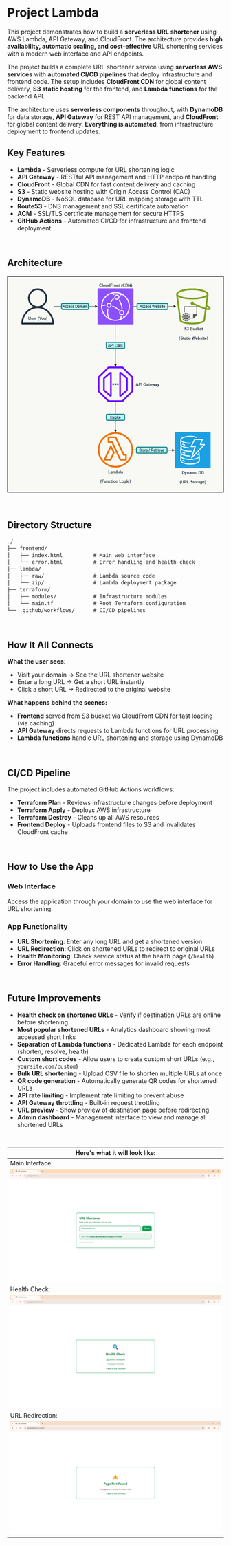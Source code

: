 # Project Lambda

This project demonstrates how to build a **serverless URL shortener** using AWS Lambda, API Gateway, and CloudFront. The architecture provides **high availability, automatic scaling, and cost-effective** URL shortening services with a modern web interface and API endpoints.

The project builds a complete URL shortener service using **serverless AWS services** with **automated CI/CD pipelines** that deploy infrastructure and frontend code. The setup includes **CloudFront CDN** for global content delivery, **S3 static hosting** for the frontend, and **Lambda functions** for the backend API.

The architecture uses **serverless components** throughout, with **DynamoDB** for data storage, **API Gateway** for REST API management, and **CloudFront** for global content delivery. **Everything is automated**, from infrastructure deployment to frontend updates.

## Key Features

- **Lambda** - Serverless compute for URL shortening logic
- **API Gateway** - RESTful API management and HTTP endpoint handling
- **CloudFront** - Global CDN for fast content delivery and caching
- **S3** - Static website hosting with Origin Access Control (OAC)
- **DynamoDB** - NoSQL database for URL mapping storage with TTL
- **Route53** - DNS management and SSL certificate automation
- **ACM** - SSL/TLS certificate management for secure HTTPS
- **GitHub Actions** - Automated CI/CD for infrastructure and frontend deployment

<br>

## Architecture

![Workflow Diagram](https://raw.githubusercontent.com/JunedConnect/project-lambda/main/images/workflow-diagram.png)

<br>

## Directory Structure

```
./
├── frontend/
│   ├── index.html          # Main web interface
│   └── error.html          # Error handling and health check
├── lambda/
│   ├── raw/                # Lambda source code
│   └── zip/                # Lambda deployment package
├── terraform/
│   ├── modules/            # Infrastructure modules
│   └── main.tf             # Root Terraform configuration
└── .github/workflows/      # CI/CD pipelines
```

<br>

## How It All Connects

**What the user sees:**
- Visit your domain → See the URL shortener website
- Enter a long URL → Get a short URL instantly
- Click a short URL → Redirected to the original website

**What happens behind the scenes:**
- **Frontend** served from S3 bucket via CloudFront CDN for fast loading (via caching)
- **API Gateway** directs requests to Lambda functions for URL processing
- **Lambda functions** handle URL shortening and storage using DynamoDB


<br>

## CI/CD Pipeline

The project includes automated GitHub Actions workflows:

- **Terraform Plan** - Reviews infrastructure changes before deployment
- **Terraform Apply** - Deploys AWS infrastructure
- **Terraform Destroy** - Cleans up all AWS resources
- **Frontend Deploy** - Uploads frontend files to S3 and invalidates CloudFront cache

<br>

## How to Use the App

### Web Interface

Access the application through your domain to use the web interface for URL shortening.

### App Functionality

- **URL Shortening**: Enter any long URL and get a shortened version
- **URL Redirection**: Click on shortened URLs to redirect to original URLs
- **Health Monitoring**: Check service status at the health page (`/health`)
- **Error Handling**: Graceful error messages for invalid requests

<br>

## Future Improvements

- **Health check on shortened URLs** - Verify if destination URLs are online before shortening
- **Most popular shortened URLs** - Analytics dashboard showing most accessed short links
- **Separation of Lambda functions** - Dedicated Lambda for each endpoint (shorten, resolve, health)
- **Custom short codes** - Allow users to create custom short URLs (e.g., `yoursite.com/custom`)
- **Bulk URL shortening** - Upload CSV file to shorten multiple URLs at once
- **QR code generation** - Automatically generate QR codes for shortened URLs
- **API rate limiting** - Implement rate limiting to prevent abuse
- **API Gateway throttling** - Built-in request throttling
- **URL preview** - Show preview of destination page before redirecting
- **Admin dashboard** - Management interface to view and manage all shortened URLs

<br>

|Here's what it will look like:|
|-------|
|Main Interface:|
| ![Main App](https://raw.githubusercontent.com/JunedConnect/project-lambda/main/images/website.png) |
|Health Check:|
| ![Health Check](https://raw.githubusercontent.com/JunedConnect/project-lambda/main/images/website-health.png) |
|URL Redirection:|
| ![URL Redirection](https://raw.githubusercontent.com/JunedConnect/project-lambda/main/images/website-redirection.png) |